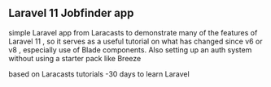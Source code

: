  ##  Laravel 11 Jobfinder app

simple Laravel app from Laracasts to demonstrate many of the features of Laravel 11 , so it serves as a useful tutorial on what has changed since v6 or v8  , especially use of Blade components.
Also setting up an auth system without using a starter pack like  Breeze

 based on Laracasts tutorials -30 days to learn Laravel